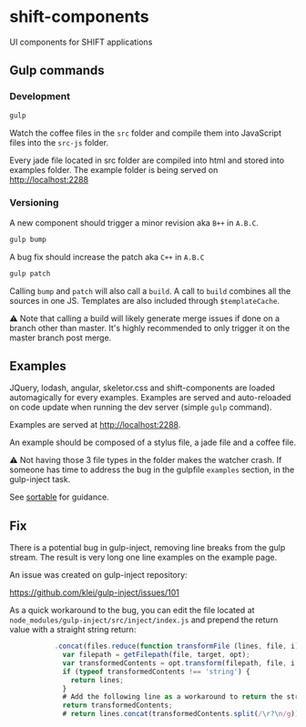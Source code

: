 # shift-components
UI components for SHIFT applications

## Gulp commands

### Development

```sh
gulp
```

Watch the coffee files in the `src` folder and compile them into
JavaScript files into the `src-js` folder.

Every jade file located in src folder are compiled into html and stored
into examples folder. The example folder is being served on
[http://localhost:2288](http://localhost:2288)


### Versioning

A new component should trigger a minor revision aka `B++` in `A.B.C`.

```sh
gulp bump
```

A bug fix should increase the patch aka `C++` in `A.B.C`

```sh
gulp patch
```

Calling `bump` and `patch` will also call a `build`. A call to `build`
combines all the sources in one JS. Templates are also included through
`$templateCache`.

:warning: Note that calling a build will likely generate merge issues if done
on a branch other than master. It's highly recommended to only trigger it on
the master branch post merge.

## Examples

JQuery, lodash, angular, skeletor.css and shift-components are loaded automagically for
every examples. Examples are served and auto-reloaded on code update when running the
dev server (simple `gulp` command).

Examples are served at [http://localhost:2288](http://localhost:2288).

An example should be composed of a stylus file, a jade file and a coffee file.

:warning: Not having those 3 file types in the folder makes the watcher crash. If
someone has time to address the bug in the gulpfile `examples` section, in the
gulp-inject task.

See [sortable](src/sortable/example/) for guidance.

## Fix

There is a potential bug in gulp-inject, removing line breaks from the gulp stream.
The result is very long one line examples on the example page.

An issue was created on gulp-inject repository:

https://github.com/klei/gulp-inject/issues/101

As a quick workaround to the bug, you can edit the file located at
`node_modules/gulp-inject/src/inject/index.js` and prepend the return value with
a straight string return:

```js
           .concat(files.reduce(function transformFile (lines, file, i) {
             var filepath = getFilepath(file, target, opt);
             var transformedContents = opt.transform(filepath, file, i, files.length, target);
             if (typeof transformedContents !== 'string') {
               return lines;
             }
             # Add the following line as a workaround to return the string directly
             return transformedContents;
             # return lines.concat(transformedContents.split(/\r?\n/g));
```
